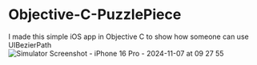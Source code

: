 # Objective-C-PuzzlePiece
I made this simple iOS app in Objective C to show how someone can use UIBezierPath
![Simulator Screenshot - iPhone 16 Pro - 2024-11-07 at 09 27 55](https://github.com/user-attachments/assets/3f3b1fb5-7a0b-49d6-9b50-2eca85716999)
